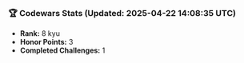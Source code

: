 ### 🏆 Codewars Stats (Updated: 2025-04-22 14:08:35 UTC)

- **Rank:** 8 kyu
- **Honor Points:** 3
- **Completed Challenges:** 1
